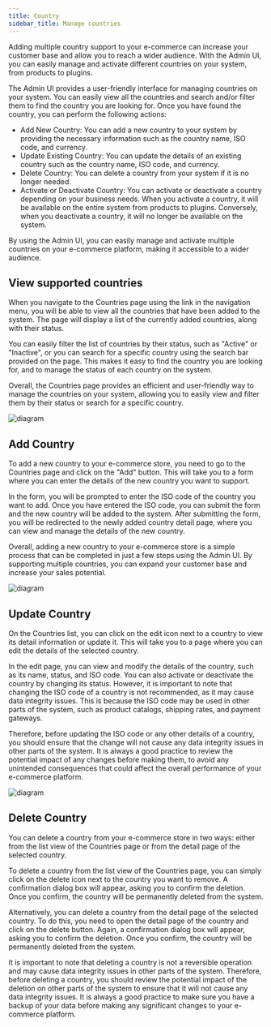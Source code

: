 ```yaml
---
title: Country
sidebar_title: Manage countries
---
```



Adding multiple country support to your e-commerce can increase your customer base and allow you to reach a wider audience. With the Admin UI, you can easily manage and activate different countries on your system, from products to plugins.

The Admin UI provides a user-friendly interface for managing countries on your system. You can easily view all the countries and search and/or filter them to find the country you are looking for. Once you have found the country, you can perform the following actions:
- Add New Country: You can add a new country to your system by providing the necessary information such as the country name, ISO code, and currency.
- Update Existing Country: You can update the details of an existing country such as the country name, ISO code, and currency.
- Delete Country: You can delete a country from your system if it is no longer needed.
- Activate or Deactivate Country: You can activate or deactivate a country depending on your business needs. When you activate a country, it will be
available on the entire system from products to plugins. Conversely, when you deactivate a country, it will no longer be available on the system.

By using the Admin UI, you can easily manage and activate multiple countries on your e-commerce platform, making it accessible to a wider audience.

## View supported countries

When you navigate to the Countries page using the link in the navigation menu, you will be able to view all the countries that have been added to the system. The page will display a list of the currently added countries, along with their status.

You can easily filter the list of countries by their status, such as "Active" or "Inactive", or you can search for a specific country using the search bar provided on the page. This makes it easy to find the country you are looking for, and to manage the status of each country on the system.

Overall, the Countries page provides an efficient and user-friendly way to manage the countries on your system, allowing you to easily view and filter them by their status or search for a specific country.

![diagram](/img/admin-ui/country/countries-list.png)

## Add Country
To add a new country to your e-commerce store, you need to go to the Countries page and click on the "Add" button. This will take you to a form where you can enter the details of the new country you want to support.

In the form, you will be prompted to enter the ISO code of the country you want to add. Once you have entered the ISO code, you can submit the form and the new country will be added to the system. After submitting the form, you will be redirected to the newly added country detail page, where you can view and manage the details of the new country.

Overall, adding a new country to your e-commerce store is a simple process that can be completed in just a few steps using the Admin UI. By supporting multiple countries, you can expand your customer base and increase your sales potential.

![diagram](/img/admin-ui/country/new-country-form.png)

## Update Country

On the Countries list, you can click on the edit icon next to a country to view its detail information or update it. This will take you to a page where you can edit the details of the selected country.

In the edit page, you can view and modify the details of the country, such as its name, status, and ISO code. You can also activate or deactivate the country by changing its status. However, it is important to note that changing the ISO code of a country is not recommended, as it may cause data integrity issues. This is because the ISO code may be used in other parts of the system, such as product catalogs, shipping rates, and payment gateways.

Therefore, before updating the ISO code or any other details of a country, you should ensure that the change will not cause any data integrity issues in other parts of the system. It is always a good practice to review the potential impact of any changes before making them, to avoid any unintended consequences that could affect the overall performance of your e-commerce platform.

![diagram](/img/admin-ui/country/edit-country.png)


## Delete Country

You can delete a country from your e-commerce store in two ways: either from the list view of the Countries page or from the detail page of the selected country.

To delete a country from the list view of the Countries page, you can simply click on the delete icon next to the country you want to remove. A confirmation dialog box will appear, asking you to confirm the deletion. Once you confirm, the country will be permanently deleted from the system.

Alternatively, you can delete a country from the detail page of the selected country. To do this, you need to open the detail page of the country and click on the delete button. Again, a confirmation dialog box will appear, asking you to confirm the deletion. Once you confirm, the country will be permanently deleted from the system.

It is important to note that deleting a country is not a reversible operation and may cause data integrity issues in other parts of the system. Therefore, before deleting a country, you should review the potential impact of the deletion on other parts of the system to ensure that it will not cause any data integrity issues. It is always a good practice to make sure you have a backup of your data before making any significant changes to your e-commerce platform.
